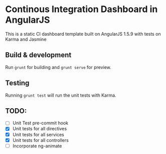 # Continous Integration Dashboard in AngularJS

This is a static CI dashboard template built on AngularJS 1.5.9 with tests on Karma and Jasmine

## Build & development

Run `grunt` for building and `grunt serve` for preview.

## Testing

Running `grunt test` will run the unit tests with Karma.

## TODO:

- [ ] Unit Test pre-commit hook
- [x] Unit tests for all directives
- [x] Unit tests for all services
- [x] Unit tests for all controllers
- [ ] Incorporate ng-animate
